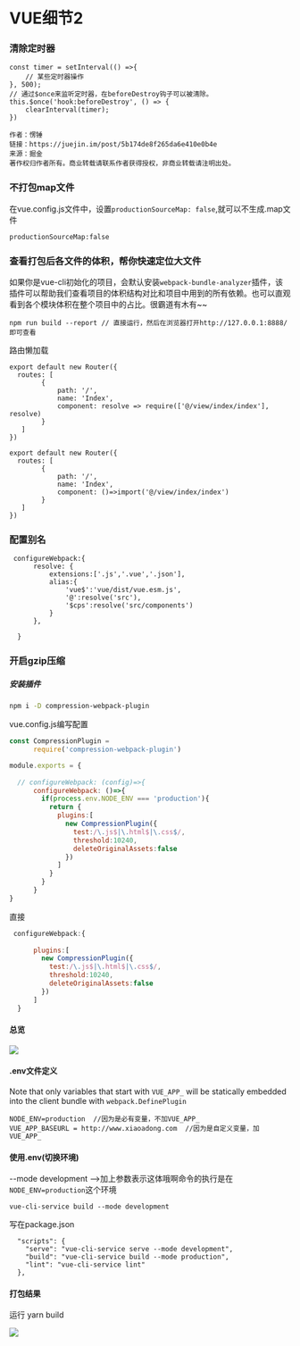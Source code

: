 # VUE细节2

### 清除定时器

```
const timer = setInterval(() =>{                    
    // 某些定时器操作                
}, 500);            
// 通过$once来监听定时器，在beforeDestroy钩子可以被清除。
this.$once('hook:beforeDestroy', () => {            
    clearInterval(timer);                                    
})

作者：愣锤
链接：https://juejin.im/post/5b174de8f265da6e410e0b4e
来源：掘金
著作权归作者所有。商业转载请联系作者获得授权，非商业转载请注明出处。
```

### 不打包map文件

在vue.config.js文件中，设置`productionSourceMap: false`,就可以不生成.map文件

```
productionSourceMap:false
```



### 查看打包后各文件的体积，帮你快速定位大文件

如果你是vue-cli初始化的项目，会默认安装`webpack-bundle-analyzer`插件，该插件可以帮助我们查看项目的体积结构对比和项目中用到的所有依赖。也可以直观看到各个模块体积在整个项目中的占比。很霸道有木有~~

```
npm run build --report // 直接运行，然后在浏览器打开http://127.0.0.1:8888/即可查看
```

路由懒加载

```
export default new Router({
  routes: [    
        { 
            path: '/', 
            name: 'Index', 
            component: resolve => require(['@/view/index/index'], resolve) 
        }
   ]
})
```

```
export default new Router({
  routes: [    
        { 
            path: '/', 
            name: 'Index', 
            component: ()=>import('@/view/index/index') 
        }
   ]
})
```

### 配置别名

```
 configureWebpack:{
      resolve: {
          extensions:['.js','.vue','.json'],
          alias:{
              'vue$':'vue/dist/vue.esm.js',
              '@':resolve('src'),
              '$cps':resolve('src/components')
          }
      },
      
  }
```



### 开启gzip压缩

##### 安装插件

```bash
npm i -D compression-webpack-plugin
```

vue.config.js编写配置

```js
const CompressionPlugin = 
      require('compression-webpack-plugin')

module.exports = {
    
  // configureWebpack: (config)=>{
      configureWebpack: ()=>{
        if(process.env.NODE_ENV === 'production'){
          return {
            plugins:[
              new CompressionPlugin({
                test:/\.js$|\.html$|\.css$/,
                threshold:10240,
                deleteOriginalAssets:false
              })
            ]
          }
        }
      }
}
```

直接

```js
 configureWebpack:{
    
      plugins:[
        new CompressionPlugin({
          test:/\.js$|\.html$|\.css$/,
          threshold:10240,
          deleteOriginalAssets:false
        })
      ]
  }
```



#### 总览

![](http://47.103.65.182/markdown/035.png)

#### .env文件定义

Note that only variables that start with `VUE_APP_` will be statically embedded into the client bundle with `webpack.DefinePlugin`

```
NODE_ENV=production  //因为是必有变量，不加VUE_APP_
VUE_APP_BASEURL = http://www.xiaoadong.com  //因为是自定义变量，加 VUE_APP_
```



#### 使用.env(切换环境)

--mode development    ——>加上参数表示这体哦啊命令的执行是在`NODE_ENV=production`这个环境



```text
vue-cli-service build --mode development
```

写在package.json

```
  "scripts": {
    "serve": "vue-cli-service serve --mode development",
    "build": "vue-cli-service build --mode production",
    "lint": "vue-cli-service lint"
  },
```



#### 打包结果

运行 yarn build

![](http://47.103.65.182/markdown/034.png)